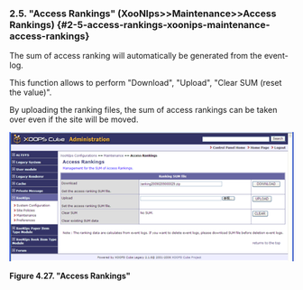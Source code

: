### 2.5. &quot;Access Rankings&quot; (XooNIps&gt;&gt;Maintenance&gt;&gt;Access Rankings) {#2-5-access-rankings-xoonips-maintenance-access-rankings}

The sum of access ranking will automatically be generated from the event-log.

This function allows to perform &quot;Download&quot;, &quot;Upload&quot;, &quot;Clear SUM (reset the value)&quot;.

By uploading the ranking files, the sum of access rankings can be taken over even if the site will be moved.

!["Access Rankings"](../../assets/xoonips-mente12.png)

**Figure 4.27. &quot;Access Rankings&quot;**